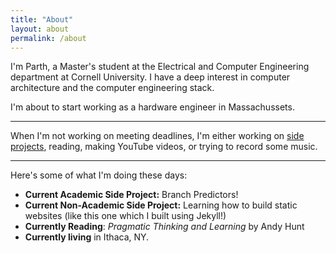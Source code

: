 ```yaml
---
title: "About"
layout: about
permalink: /about
---
```


I'm Parth, a Master's student at the Electrical and Computer Engineering department at Cornell University. I have a deep interest in computer architecture and the computer engineering stack.

I'm about to start working as a hardware engineer in Massachussets. 

------------------

When I'm not working on meeting deadlines, I'm either working on [side projects](/projects), reading, making YouTube videos, or trying to record some music. 

---------------------
Here's some of what I'm doing these days:
- **Current Academic Side Project:** Branch Predictors!
- **Current Non-Academic Side Project:** Learning how to build static websites (like this one which I built using Jekyll!)
- **Currently Reading**: _Pragmatic Thinking and Learning_ by Andy Hunt
- **Currently living** in Ithaca, NY. 